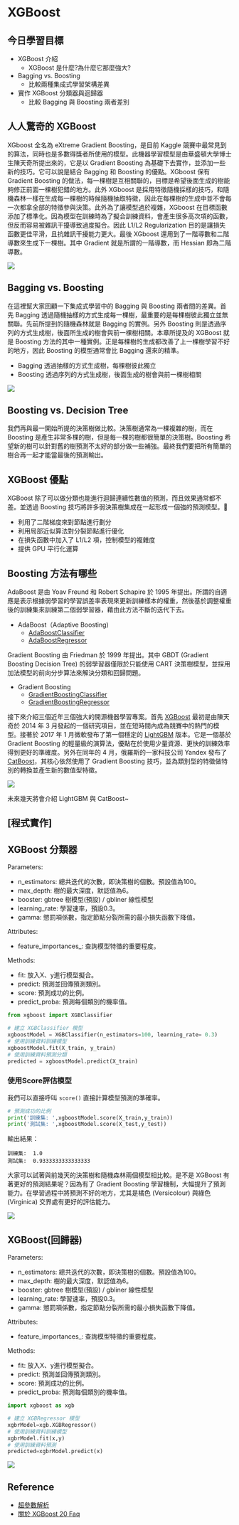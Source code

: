# XGBoost

## 今日學習目標
- XGBoost 介紹
    - XGBoost 是什麼?為什麼它那麼強大?
- Bagging vs. Boosting
    - 比較兩種集成式學習架構差異
- 實作 XGBoost 分類器與迴歸器
    - 比較 Bagging 與 Boosting 兩者差別

## 人人驚奇的 XGBoost
XGboost 全名為 eXtreme Gradient Boosting，是目前 Kaggle 競賽中最常見到的算法，同時也是多數得獎者所使用的模型。此機器學習模型是由華盛頓大學博士生陳天奇所提出來的，它是以 Gradient Boosting 為基礎下去實作，並添加一些新的技巧。它可以說是結合 Bagging 和 Boosting 的優點。XGboost 保有 Gradient Boosting 的做法，每一棵樹是互相關聯的，目標是希望後面生成的樹能夠修正前面一棵樹犯錯的地方。此外 XGboost 是採用特徵隨機採樣的技巧，和隨機森林一樣在生成每一棵樹的時候隨機抽取特徵，因此在每棵樹的生成中並不會每一次都拿全部的特徵參與決策。此外為了讓模型過於複雜，XGboost 在目標函數添加了標準化。因為模型在訓練時為了擬合訓練資料，會產生很多高次項的函數，但反而容易被雜訊干擾導致過度擬合。因此 L1/L2 Regularization 目的是讓損失函數更佳平滑，且抗雜訊干擾能力更大。最後 XGboost 還用到了一階導數和二階導數來生成下一棵樹。其中 Gradient 就是所謂的一階導數，而 Hessian 即為二階導數。 

![](./image/img15-1.png)

## Bagging vs. Boosting
在這裡幫大家回顧一下集成式學習中的 Bagging 與 Boosting 兩者間的差異。首先 Bagging 透過隨機抽樣的方式生成每一棵樹，最重要的是每棵樹彼此獨立並無關聯。先前所提到的隨機森林就是 Bagging 的實例。另外 Boosting 則是透過序列的方式生成樹，後面所生成的樹會與前一棵樹相關。本章所提及的 XGBoost 就是 Boosting 方法的其中一種實例。正是每棵樹的生成都改善了上一棵樹學習不好的地方，因此 Boosting 的模型通常會比 Bagging 還來的精準。

- Bagging 透過抽樣的方式生成樹，每棵樹彼此獨立
- Boosting 透過序列的方式生成樹，後面生成的樹會與前一棵樹相關

![](./image/img15-2.png)

## Boosting vs. Decision Tree
我們再與最一開始所提的決策樹做比較。決策樹通常為一棵複雜的樹，而在 Boosting 是產生非常多棵的樹，但是每一棵的樹都很簡單的決策樹。Boosting 希望新的樹可以針對舊的樹預測不太好的部分做一些補強。最終我們要把所有簡單的樹合再一起才能當最後的預測輸出。


## XGBoost 優點
XGBoost 除了可以做分類也能進行迴歸連續性數值的預測，而且效果通常都不差。並透過 Boosting 技巧將許多弱決策樹集成在一起形成一個強的預測模型。

- 利用了二階梯度來對節點進行劃分
- 利用局部近似算法對分裂節點進行優化
- 在損失函數中加入了 L1/L2 項，控制模型的複雜度
- 提供 GPU 平行化運算


## Boosting 方法有哪些
AdaBoost 是由 Yoav Freund 和 Robert Schapire 於 1995 年提出。所謂的自適應是表示根據弱學習的學習誤差率表現來更新訓練樣本的權重，然後基於調整權重後的訓練集來訓練第二個弱學習器，藉由此方法不斷的迭代下去。

- AdaBoost（Adaptive Boosting)
    - [AdaBoostClassifier](https://scikit-learn.org/stable/modules/generated/sklearn.ensemble.AdaBoostClassifier.html)
    - [AdaBoostRegressor](https://scikit-learn.org/stable/modules/generated/sklearn.ensemble.AdaBoostRegressor.html#sklearn.ensemble.AdaBoostRegressor)

Gradient Boosting 由 Friedman 於 1999 年提出。其中 GBDT (Gradient Boosting Decision Tree) 的弱學習器僅限於只能使用 CART 決策樹模型，並採用加法模型的前向分步算法來解決分類和回歸問題。

- Gradient Boosting
    - [GradientBoostingClassifier](https://scikit-learn.org/stable/modules/generated/sklearn.ensemble.GradientBoostingClassifier.html)
    - [GradientBoostingRegressor](https://scikit-learn.org/stable/modules/generated/sklearn.ensemble.GradientBoostingRegressor.html#sklearn.ensemble.GradientBoostingRegressor)

接下來介紹三個近年三個強大的開源機器學習專案。首先 [XGBoost](https://xgboost.readthedocs.io/en/latest/) 最初是由陳天奇於 2014 年 3 月發起的一個研究項目，並在短時間內成為競賽中的熱門的模型。接著於 2017 年 1 月微軟發布了第一個穩定的 [LightGBM](https://lightgbm.readthedocs.io/en/latest/) 版本。它是一個基於 Gradient Boosting 的輕量級的演算法，優點在於使用少量資源、更快的訓練效率得到更好的準確度。另外在同年的 4 月，俄羅斯的一家科技公司 Yandex 發布了 [CatBoost](https://catboost.ai/)，其核心依然使用了 Gradient Boosting 技巧，並為類別型的特徵做特別的轉換並產生新的數值型特徵。

![](./image/img15-3.png)

未來幾天將會介紹 LightGBM 與 CatBoost~

## [程式實作]
## XGBoost 分類器

Parameters:
- n_estimators: 總共迭代的次數，即決策樹的個數。預設值為100。
- max_depth: 樹的最大深度，默認值為6。
- booster: gbtree 樹模型(預設) / gbliner 線性模型
- learning_rate: 學習速率，預設0.3。
- gamma: 懲罰項係數，指定節點分裂所需的最小損失函數下降值。

Attributes:
- feature_importances_: 查詢模型特徵的重要程度。

Methods:
- fit: 放入X、y進行模型擬合。
- predict: 預測並回傳預測類別。
- score: 預測成功的比例。
- predict_proba: 預測每個類別的機率值。

```py
from xgboost import XGBClassifier

# 建立 XGBClassifier 模型
xgboostModel = XGBClassifier(n_estimators=100, learning_rate= 0.3)
# 使用訓練資料訓練模型
xgboostModel.fit(X_train, y_train)
# 使用訓練資料預測分類
predicted = xgboostModel.predict(X_train)
```

### 使用Score評估模型
我們可以直接呼叫 `score()` 直接計算模型預測的準確率。

```py
# 預測成功的比例
print('訓練集: ',xgboostModel.score(X_train,y_train))
print('測試集: ',xgboostModel.score(X_test,y_test))
```

輸出結果：
```
訓練集:  1.0
測試集:  0.9333333333333333
```

大家可以試著與前幾天的決策樹和隨機森林兩個模型相比較。是不是 XGBoost 有著更好的預測結果呢？因為有了 Gradient Boosting 學習機制，大幅提升了預測能力。在學習過程中將預測不好的地方，尤其是橘色 (Versicolour) 與綠色 (Virginica) 交界處有更好的評估能力。

![](./image/img15-4.png)

## XGBoost(回歸器)

Parameters:
- n_estimators: 總共迭代的次數，即決策樹的個數。預設值為100。
- max_depth: 樹的最大深度，默認值為6。
- booster: gbtree 樹模型(預設) / gbliner 線性模型
- learning_rate: 學習速率，預設0.3。
- gamma: 懲罰項係數，指定節點分裂所需的最小損失函數下降值。

Attributes:
- feature_importances_: 查詢模型特徵的重要程度。

Methods:
- fit: 放入X、y進行模型擬合。
- predict: 預測並回傳預測類別。
- score: 預測成功的比例。
- predict_proba: 預測每個類別的機率值。

```py
import xgboost as xgb

# 建立 XGBRegressor 模型
xgbrModel=xgb.XGBRegressor()
# 使用訓練資料訓練模型
xgbrModel.fit(x,y)
# 使用訓練資料預測
predicted=xgbrModel.predict(x)
```

![](./image/img15-5.png)

## Reference
- [超參數解析](https://medium.com/@pahome.chen/xgboost%E5%85%A5%E9%96%80%E7%B6%93%E9%A9%97%E5%88%86%E4%BA%AB-e06931b835f5)
- [關於 XGBoost 20 Faq](https://towardsdatascience.com/20-burning-xgboost-faqs-answered-to-use-the-library-like-a-pro-f8013b8df3e4)